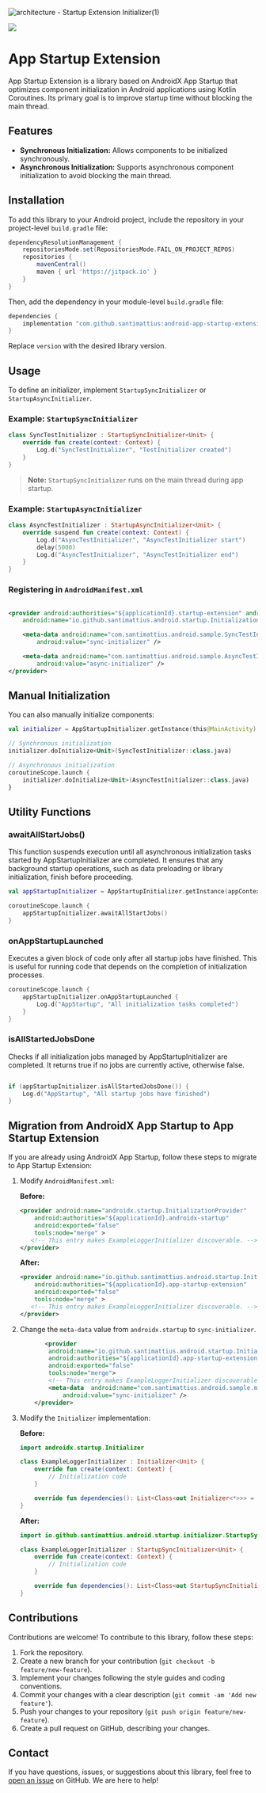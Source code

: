 ![architecture - Startup Extension Initializer(1)](https://github.com/user-attachments/assets/9d44a786-7638-44de-952a-60059984abda)

[![](https://jitpack.io/v/santimattius/android-app-startup-extension.svg)](https://jitpack.io/#santimattius/android-app-startup-extension)
# App Startup Extension

App Startup Extension is a library based on AndroidX App Startup that optimizes component
initialization in Android applications using Kotlin Coroutines. Its primary goal is to improve
startup time without blocking the main thread.

## Features

- **Synchronous Initialization:** Allows components to be initialized synchronously.
- **Asynchronous Initialization:** Supports asynchronous component initialization to avoid blocking
  the main thread.

## Installation

To add this library to your Android project, include the repository in your project-level
`build.gradle` file:

```groovy
dependencyResolutionManagement {
    repositoriesMode.set(RepositoriesMode.FAIL_ON_PROJECT_REPOS)
    repositories {
        mavenCentral()
        maven { url 'https://jitpack.io' }
    }
}
```

Then, add the dependency in your module-level `build.gradle` file:

```groovy
dependencies {
    implementation "com.github.santimattius:android-app-startup-extension:${version}"
}

```

Replace `version` with the desired library version.

## Usage

To define an initializer, implement `StartupSyncInitializer` or `StartupAsyncInitializer`.

### Example: `StartupSyncInitializer`

```kotlin
class SyncTestInitializer : StartupSyncInitializer<Unit> {
    override fun create(context: Context) {
        Log.d("SyncTestInitializer", "TestInitializer created")
    }
}
```

> **Note:** `StartupSyncInitializer` runs on the main thread during app startup.

### Example: `StartupAsyncInitializer`

```kotlin
class AsyncTestInitializer : StartupAsyncInitializer<Unit> {
    override suspend fun create(context: Context) {
        Log.d("AsyncTestInitializer", "AsyncTestInitializer start")
        delay(5000)
        Log.d("AsyncTestInitializer", "AsyncTestInitializer end")
    }
}
```

### Registering in `AndroidManifest.xml`

```xml

<provider android:authorities="${applicationId}.startup-extension" android:exported="false"
    android:name="io.github.santimattius.android.startup.InitializationProvider" tools:node="merge">

    <meta-data android:name="com.santimattius.android.sample.SyncTestInitializer"
        android:value="sync-initializer" />

    <meta-data android:name="com.santimattius.android.sample.AsyncTestInitializer"
        android:value="async-initializer" />
</provider>
```

## Manual Initialization

You can also manually initialize components:

```kotlin
val initializer = AppStartupInitializer.getInstance(this@MainActivity)

// Synchronous initialization
initializer.doInitialize<Unit>(SyncTestInitializer::class.java)

// Asynchronous initialization
coroutineScope.launch {
    initializer.doInitialize<Unit>(AsyncTestInitializer::class.java)
}
```

## Utility Functions

### awaitAllStartJobs()

This function suspends execution until all asynchronous initialization tasks started by
AppStartupInitializer are completed. It ensures that any background
startup operations, such as data preloading or library initialization, finish before proceeding.

```kotlin
val appStartupInitializer = AppStartupInitializer.getInstance(appContext)

coroutineScope.launch {
    appStartupInitializer.awaitAllStartJobs()
}

```

### onAppStartupLaunched

Executes a given block of code only after all startup jobs have finished. This is useful for running
code that depends on the completion of initialization processes.

```kotlin
coroutineScope.launch {
    appStartupInitializer.onAppStartupLaunched {
        Log.d("AppStartup", "All initialization tasks completed")
    }
}
```

### isAllStartedJobsDone
Checks if all initialization jobs managed by AppStartupInitializer are completed. It returns true if
no jobs are currently active, otherwise false.

```kotlin

if (appStartupInitializer.isAllStartedJobsDone()) {
    Log.d("AppStartup", "All startup jobs have finished")
}
```

## Migration from AndroidX App Startup to App Startup Extension

If you are already using AndroidX App Startup, follow these steps to migrate to App Startup
Extension:

1. Modify `AndroidManifest.xml`:

   **Before:**

   ```xml
   <provider android:name="androidx.startup.InitializationProvider"
       android:authorities="${applicationId}.androidx-startup" 
       android:exported="false" 
       tools:node="merge" >
      <!-- This entry makes ExampleLoggerInitializer discoverable. -->
   </provider>
   ```

   **After:**

   ```xml
   <provider android:name="io.github.santimattius.android.startup.InitializationProvider"
       android:authorities="${applicationId}.app-startup-extension" 
       android:exported="false" 
       tools:node="merge" >
      <!-- This entry makes ExampleLoggerInitializer discoverable. -->
   </provider>
   ```

2. Change the `meta-data` value from `androidx.startup` to `sync-initializer`.
    ```xml
           <provider
            android:name="io.github.santimattius.android.startup.InitializationProvider"
            android:authorities="${applicationId}.app-startup-extension"
            android:exported="false"
            tools:node="merge">
            <!-- This entry makes ExampleLoggerInitializer discoverable. -->
            <meta-data  android:name="com.santimattius.android.sample.migration.ExampleLoggerInitializer"
                android:value="sync-initializer" />
        </provider>
    ```
3. Modify the `Initializer` implementation:

   **Before:**

   ```kotlin
   import androidx.startup.Initializer

   class ExampleLoggerInitializer : Initializer<Unit> {
       override fun create(context: Context) {
           // Initialization code
       }

       override fun dependencies(): List<Class<out Initializer<*>>> = emptyList()
   }
   ```

   **After:**

   ```kotlin
   import io.github.santimattius.android.startup.initializer.StartupSyncInitializer

   class ExampleLoggerInitializer : StartupSyncInitializer<Unit> {
       override fun create(context: Context) {
           // Initialization code
       }

       override fun dependencies(): List<Class<out StartupSyncInitializer<*>>> = emptyList()
   }
   ```

## Contributions

Contributions are welcome! To contribute to this library, follow these steps:

1. Fork the repository.
2. Create a new branch for your contribution (`git checkout -b feature/new-feature`).
3. Implement your changes following the style guides and coding conventions.
4. Commit your changes with a clear description (`git commit -am 'Add new feature'`).
5. Push your changes to your repository (`git push origin feature/new-feature`).
6. Create a pull request on GitHub, describing your changes.

## Contact

If you have questions, issues, or suggestions about this library, feel free
to [open an issue](https://github.com/santimattius/android-app-startup-extension/issues) on GitHub. We are here to
help!


